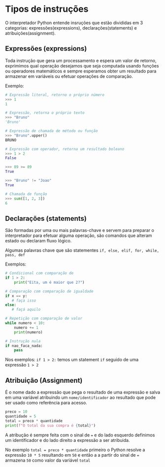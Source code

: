 # Tipos de instruções

O interpretador Python entende insruções que estão divididas em 3 categorias:
expressões(expressions), declarações(statements) e atribuições(assignment).

## Expressões (expressions)

Toda instrução que gera um processamento e espera um valor de retorno,
exprimimos qual operação desejamos que seja computada usando funções ou
operadores matemáticos e sempre esperamos obter um resultado para armazenar
em variáveis ou efetuar operações de comparação.

Exemplo:

```py
# Expressão literal, retorno o próprio número
>>> 1
1

# Expressão, retorna o próprio texto
>>> "Bruno"
'Bruno'

# Expressão de chamada de método ou função
>>> "Bruno".upper()
BRUNO

# Expressão com operador, retorna um resultado boleano
>>> 1 > 2
False

>>> 89 >= 89
True

>>> "Bruno" != "Joao"
True

# Chamada de função
>>> sum([1, 2, 3])
6
```


## Declarações (statements)

São formadas por uma ou mais palavras-chave e servem para preparar o interpretador
para efetuar alguma operação, são comandos que alteram  estado ou declaram fluxo lógico.

Algumas palavras chave que são statementes `if, else, elif, for, while, pass, def`

Exemplos:

```py
# Condicional com comparação de 
if 1 > 2:
    print("Eita, um é maior que 2?")

# Comparação com comparação de igualdade
if x == y:
   # faça isso
else:
   # façá aquilo

# Repetição com comparação de valor
while numero < 10:
    numero += 1
    print(numero)

# Instrução nula
if nao_faca_nada:
    pass
```

Nos exemplos: `if 1 > 2:` temos um statement `if` seguido de uma expressão `1 > 2`

## Atribuição (Assignment)

É o nome dado a expressão que pega o resultado de uma expressão e salva em uma
variável atribuindo um `nome/identificador` ao resultado que pode ser usado como
referência para acesso.

```py
preco = 10
quantidade = 5
total = preco * quantidade
print(f"O total da sua compra é {total}")
```

A atribução é sempre feita com o sinal de `=` e do lado esquerdo definimos um 
identificador  e do lado direito a expressão a ser atribuida.

No exemplo `total = preco * quantidade`  primeiro o Python resolve a expressão
`10 * 5` resultando em `50`  e então a a partir do sinal de `=` armazena `50` 
como valor da variável `total`
